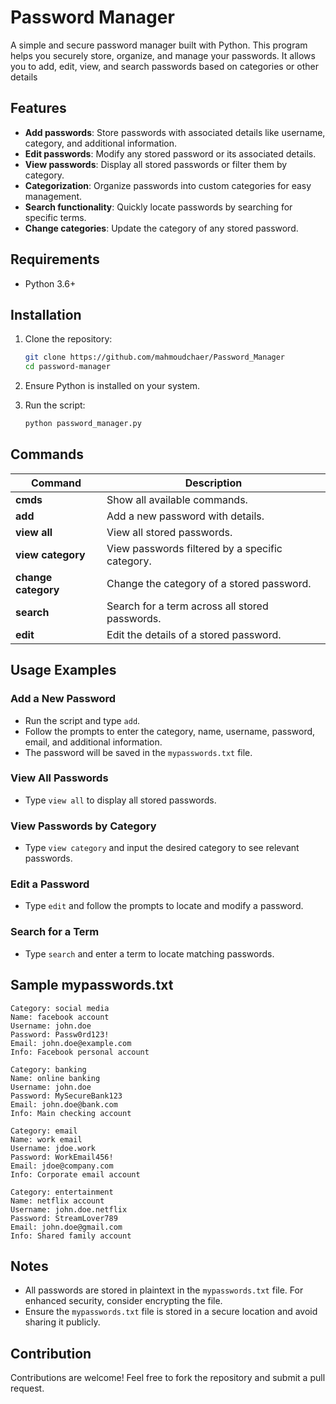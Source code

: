 
# Password Manager

A simple and secure password manager built with Python. This program helps you securely store, organize, and manage your passwords. It allows you to add, edit, view, and search passwords based on categories or other details

## Features

- **Add passwords**: Store passwords with associated details like username, category, and additional information.
- **Edit passwords**: Modify any stored password or its associated details.
- **View passwords**: Display all stored passwords or filter them by category.
- **Categorization**: Organize passwords into custom categories for easy management.
- **Search functionality**: Quickly locate passwords by searching for specific terms.
- **Change categories**: Update the category of any stored password.

## Requirements

- Python 3.6+

## Installation

1. Clone the repository:

   ```bash
   git clone https://github.com/mahmoudchaer/Password_Manager
   cd password-manager
   ```

2. Ensure Python is installed on your system.

3. Run the script:

   ```bash
   python password_manager.py
   ```

## Commands

| Command            | Description                                          |
|---------------------|------------------------------------------------------|
| **cmds**           | Show all available commands.                        |
| **add**            | Add a new password with details.                    |
| **view all**       | View all stored passwords.                          |
| **view category**  | View passwords filtered by a specific category.     |
| **change category**| Change the category of a stored password.           |
| **search**         | Search for a term across all stored passwords.      |
| **edit**           | Edit the details of a stored password.              |

## Usage Examples

### Add a New Password
- Run the script and type `add`.
- Follow the prompts to enter the category, name, username, password, email, and additional information.
- The password will be saved in the `mypasswords.txt` file.

### View All Passwords
- Type `view all` to display all stored passwords.

### View Passwords by Category
- Type `view category` and input the desired category to see relevant passwords.

### Edit a Password
- Type `edit` and follow the prompts to locate and modify a password.

### Search for a Term
- Type `search` and enter a term to locate matching passwords.

## Sample mypasswords.txt

```
Category: social media
Name: facebook account
Username: john.doe
Password: Passw0rd123!
Email: john.doe@example.com
Info: Facebook personal account

Category: banking
Name: online banking
Username: john.doe
Password: MySecureBank123
Email: john.doe@bank.com
Info: Main checking account

Category: email
Name: work email
Username: jdoe.work
Password: WorkEmail456!
Email: jdoe@company.com
Info: Corporate email account

Category: entertainment
Name: netflix account
Username: john.doe.netflix
Password: StreamLover789
Email: john.doe@gmail.com
Info: Shared family account
```

## Notes

- All passwords are stored in plaintext in the `mypasswords.txt` file. For enhanced security, consider encrypting the file.
- Ensure the `mypasswords.txt` file is stored in a secure location and avoid sharing it publicly.

## Contribution

Contributions are welcome! Feel free to fork the repository and submit a pull request.
